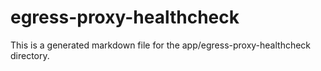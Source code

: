 # egress-proxy-healthcheck
This is a generated markdown file for the app/egress-proxy-healthcheck directory.
